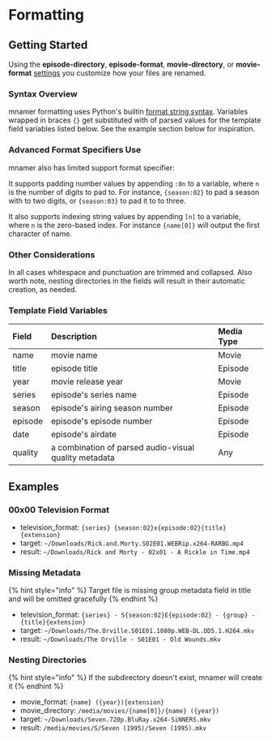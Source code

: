 # Formatting

## Getting Started

Using the **episode-directory**, **episode-format**, **movie-directory**, or **movie-format** [settings](configuration.md) you customize how your files are renamed.

### Syntax Overview

mnamer formatting uses Python's builtin [format string syntax](https://docs.python.org/3/library/string.html#format-string-syntax). Variables wrapped in braces `{}` get substituted with of parsed values for the template field variables listed below. See the example section below for inspiration.

### Advanced Format Specifiers Use

mnamer also has limited support format specifier:

It supports padding number values by appending `:0n` to a variable, where `n` is the number of digits to pad to. For instance, `{season:02}` to pad a season with to two digits, or `{season:03}` to pad it to to three.

It also supports indexing string values by appending `[n]` to a variable, where `n` is the zero-based index. For instance `{name[0]}` will output the first character of name.

### Other Considerations

In all cases whitespace and punctuation are trimmed and collapsed. Also worth note, nesting directories in the fields will result in their automatic creation, as needed.

### Template Field Variables

| Field   | Description                                           | Media Type |
| :------ | :---------------------------------------------------- | :--------- |
| name    | movie name                                            | Movie      |
| title   | episode title                                         | Episode    |
| year    | movie release year                                    | Movie      |
| series  | episode's series name                                 | Episode    |
| season  | episode's airing season number                        | Episode    |
| episode | episode's episode number                              | Episode    |
| date    | episode's airdate                                     | Episode    |
| quality | a combination of parsed audio-visual quality metadata | Any        |

## Examples

### 00x00 Television Format

- television_format: `{series} {season:02}x{episode:02}{title}{extension}`
- target: `~/Downloads/Rick.and.Morty.S02E01.WEBRip.x264-RARBG.mp4`
- result: `~/Downloads/Rick and Morty - 02x01 - A Rickle in Time.mp4`

### Missing Metadata

{% hint style="info" %}
Target file is missing group metadata field in title and will be omitted gracefully
{% endhint %}

- television_format: `{series} - S{season:02}E{episode:02} - {group} - {title}{extension}`
- target: `~/Downloads/The.Orville.S01E01.1080p.WEB-DL.DD5.1.H264.mkv`
- result: `~/Downloads/The Orville - S01E01 - Old Wounds.mkv`

### Nesting Directories

{% hint style="info" %}
If the subdirectory doesn't exist, mnamer will create it
{% endhint %}

- movie_format: `{name} ({year}){extension}`
- movie_directory: `/media/movies/{name[0]}/{name} ({year})`
- target: `~/Downloads/Seven.720p.BluRay.x264-SiNNERS.mkv`
- result: `/media/movies/S/Seven (1995)/Seven (1995).mkv`
